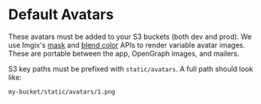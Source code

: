 # Default Avatars

These avatars must be added to your S3 buckets (both dev and prod). We use Imgix's [mask](https://docs.imgix.com/en-US/apis/rendering/mask-image) and [blend color](https://docs.imgix.com/en-US/apis/rendering/blending/blend-color) APIs to render variable avatar images. These are portable between the app, OpenGraph images, and mailers.

S3 key paths must be prefixed with `static/avatars`. A full path should look like:

```
my-bucket/static/avatars/1.png
```
